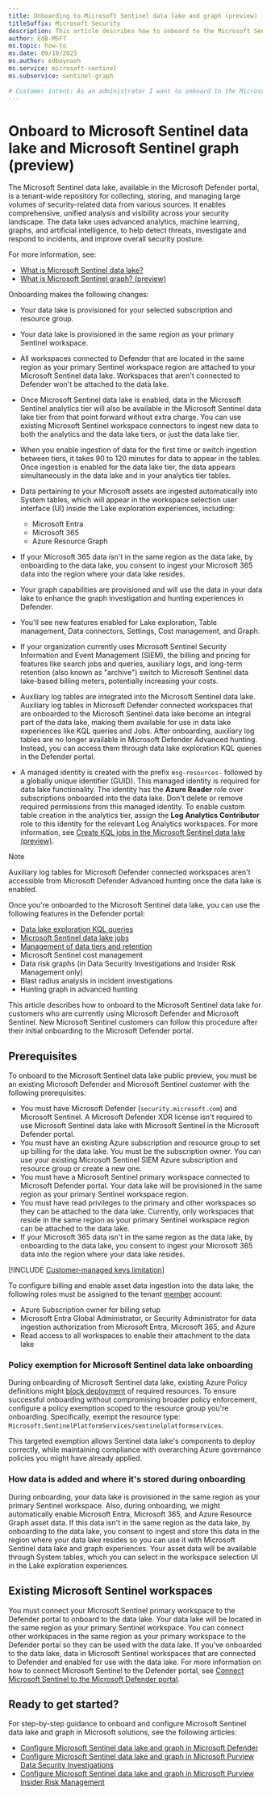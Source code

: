 ```yaml
---
title: Onboarding to Microsoft Sentinel data lake and graph (preview)
titleSuffix: Microsoft Security  
description: This article describes how to onboard to the Microsoft Sentinel data lake and graph
author: EdB-MSFT
ms.topic: how-to  
ms.date: 09/10/2025
ms.author: edbaynash
ms.service: microsoft-sentinel
ms.subservice: sentinel-graph
  
# Customer intent: As an administrator I want to onboard to the Microsoft Sentinel data lake so that I can benefit from the storage and analysis capabilities of the data lake.
---
```

  
# Onboard to Microsoft Sentinel data lake and Microsoft Sentinel graph (preview)

The Microsoft Sentinel data lake, available in the Microsoft Defender portal, is a tenant-wide repository for collecting, storing, and managing large volumes of security-related data from various sources. It enables comprehensive, unified analysis and visibility across your security landscape. The data lake uses advanced analytics, machine learning, graphs, and artificial intelligence, to help detect threats, investigate and respond to incidents, and improve overall security posture.

For more information, see:
- [What is Microsoft Sentinel data lake?](sentinel-lake-overview.md) 
-	[What is Microsoft Sentinel graph? (preview)](sentinel-graph-overview.md)

Onboarding makes the following changes:

+ Your data lake is provisioned for your selected subscription and resource group.

+ Your data lake is provisioned in the same region as your primary Sentinel workspace.

+ All workspaces connected to Defender that are located in the same region as your primary Sentinel workspace region are attached to your Microsoft Sentinel data lake. Workspaces that aren't connected to Defender won't be attached to the data lake.

+ Once Microsoft Sentinel data lake is enabled, data in the Microsoft Sentinel analytics tier will also be available in the Microsoft Sentinel data lake tier from that point forward without extra charge. You can use existing Microsoft Sentinel workspace connectors to ingest new data to both the analytics and the data lake tiers, or just the data lake tier.

+ When you enable ingestion of data for the first time or switch ingestion between tiers, it takes 90 to 120 minutes for data to appear in the tables. Once ingestion is enabled for the data lake tier, the data appears simultaneously in the data lake and in your analytics tier tables.

+ Data pertaining to your Microsoft assets are ingested automatically into System tables, which will appear in the workspace selection user interface (UI) inside the Lake exploration experiences, including:
  - Microsoft Entra
  - Microsoft 365
  - Azure Resource Graph

+ If your Microsoft 365 data isn't in the same region as the data lake, by onboarding to the data lake, you consent to ingest your Microsoft 365 data into the region where your data lake resides.

+ Your graph capabilities are provisioned and will use the data in your data lake to enhance the graph investigation and hunting experiences in Defender.

+ You'll see new features enabled for Lake exploration, Table management, Data connectors, Settings, Cost management, and Graph.

+ If your organization currently uses Microsoft Sentinel Security Information and Event Management (SIEM), the billing and pricing for features like search jobs and queries, auxiliary logs, and long-term retention (also known as "archive") switch to Microsoft Sentinel data lake-based billing meters, potentially increasing your costs.

+ Auxiliary log tables are integrated into the Microsoft Sentinel data lake. Auxiliary log tables in Microsoft Defender connected workspaces that are onboarded to the Microsoft Sentinel data lake become an integral part of the data lake, making them available for use in data lake experiences like KQL queries and Jobs. After onboarding, auxiliary log tables are no longer available in Microsoft Defender Advanced hunting. Instead, you can access them through data lake exploration KQL queries in the Defender portal.

+ A managed identity is created with the prefix  `msg-resources-` followed by a globally unique identifier (GUID). This managed identity is required for data lake functionality. The identity has the **Azure Reader** role over subscriptions onboarded into the data lake. Don't delete or remove required permissions from this managed identity. To enable custom table creation in the analytics tier, assign the **Log Analytics Contributor** role to this identity for the relevant Log Analytics workspaces. For more information, see [Create KQL jobs in the Microsoft Sentinel data lake (preview)](./kql-jobs.md#permissions).

> [!NOTE]
> Auxiliary log tables for Microsoft Defender connected workspaces aren't accessible from Microsoft Defender Advanced hunting once the data lake is enabled.

Once you're onboarded to the Microsoft Sentinel data lake, you can use the following features in the Defender portal:

+ [Data lake exploration KQL queries](kql-overview.md)
+ [Microsoft Sentinel data lake jobs](kql-jobs.md)
+ [Management of data tiers and retention](../manage-data-overview.md)
+ Microsoft Sentinel cost management
+ Data risk graphs (in Data Security Investigations and Insider Risk Management only)
+ Blast radius analysis in incident investigations
+ Hunting graph in advanced hunting

This article describes how to onboard to the Microsoft Sentinel data lake for customers who are currently using Microsoft Defender and Microsoft Sentinel. New Microsoft Sentinel customers can follow this procedure after their initial onboarding to the Microsoft Defender portal.

## Prerequisites

To onboard to the Microsoft Sentinel data lake public preview, you must be an existing Microsoft Defender and Microsoft Sentinel customer with the following prerequisites:

+ You must have Microsoft Defender (`security.microsoft.com`) and Microsoft Sentinel. A Microsoft Defender XDR license isn't required to use Microsoft Sentinel data lake with Microsoft Sentinel in the Microsoft Defender portal.
+ You must have an existing Azure subscription and resource group to set up billing for the data lake. You must be the subscription owner. You can use your existing Microsoft Sentinel SIEM Azure subscription and resource group or create a new one.
+ You must have a Microsoft Sentinel primary workspace connected to Microsoft Defender portal. Your data lake will be provisioned in the same region as your primary Sentinel workspace region.
+ You must have read privileges to the primary and other workspaces so they can be attached to the data lake. Currently, only workspaces that reside in the same region as your primary Sentinel workspace region can be attached to the data lake.
+ If your Microsoft 365 data isn't in the same region as the data lake, by onboarding to the data lake, you consent to ingest your Microsoft 365 data into the region where your data lake resides.

[!INCLUDE [Customer-managed keys limitation](../includes/customer-managed-keys-limitation.md)]

To configure billing and enable asset data ingestion into the data lake, the following roles must be assigned to the tenant [member](/entra/fundamentals/users-default-permissions) account:

+ Azure Subscription owner for billing setup
+ Microsoft Entra Global Administrator, or Security Administrator for data ingestion authorization from Microsoft Entra, Microsoft 365, and Azure
+ Read access to all workspaces to enable their attachment to the data lake

### Policy exemption for Microsoft Sentinel data lake onboarding

During onboarding of Microsoft Sentinel data lake, existing Azure Policy definitions might [block deployment](./sentinel-lake-onboard-defender.md#dl103) of required resources. To ensure successful onboarding without compromising broader policy enforcement, configure a policy exemption scoped to the resource group you're onboarding.
Specifically, exempt the resource type: `Microsoft.SentinelPlatformServices/sentinelplatformservices`.

This targeted exemption allows Sentinel data lake's components to deploy correctly, while maintaining compliance with overarching Azure governance policies you might have already applied.

### How data is added and where it's stored during onboarding

During onboarding, your data lake is provisioned in the same region as your primary Sentinel workspace. Also, during onboarding, we might automatically enable Microsoft Entra, Microsoft 365, and Azure Resource Graph asset data. If this data isn't in the same region as the data lake, by onboarding to the data lake, you consent to ingest and store this data in the region where your data lake resides so you can use it with Microsoft Sentinel data lake and graph experiences. Your asset data will be available through System tables, which you can select in the workspace selection UI in the Lake exploration experiences. 


## Existing Microsoft Sentinel workspaces

You must connect your Microsoft Sentinel primary workspace to the Defender portal to onboard to the data lake. Your data lake will be located in the same region as your primary Sentinel workspace. You can connect other workspaces in the same region as your primary workspace to the Defender portal so they can be used with the data lake. If you’ve onboarded to the data lake, data in Microsoft Sentinel workspaces that are connected to Defender and enabled for use with the data lake. For more information on how to connect Microsoft Sentinel to the Defender portal, see [Connect Microsoft Sentinel to the Microsoft Defender portal](/unified-secops-platform/microsoft-sentinel-onboard).

## Ready to get started?

For step-by-step guidance to onboard and configure Microsoft Sentinel data lake and graph in Microsoft solutions, see the following articles:

+ [Configure Microsoft Sentinel data lake and graph in Microsoft Defender](sentinel-lake-onboard-defender.md)
+ [Configure Microsoft Sentinel data lake and graph in Microsoft Purview Data Security Investigations](/purview/data-security-investigations)
+ [Configure Microsoft Sentinel data lake and graph in Microsoft Purview Insider Risk Management](/purview/insider-risk-management)
